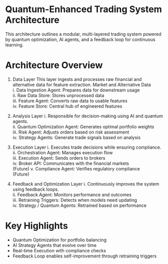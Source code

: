 # Quantum-Enhanced Trading System Architecture
This architecture outlines a modular, multi-layered trading system powered by quantum optimization, AI agents, and a feedback loop for continuous learning.

# Architecture Overview
1. Data Layer
  This layer ingests and processes raw financial and alternative data for feature extraction.
  Market and Alternative Data<br>
  i. Data Ingestion Agent: Prepares data for downstream usage<br>
  ii. Raw Data Store: Stores unprocessed data<br>
  iii. Feature Agent: Converts raw data to usable features<br>
  iv. Feature Store: Central hub of engineered features<br>

3. Analysis Layer
  i. Responsible for decision-making using AI and quantum agents.<br>
  ii. Quantum Optimization Agent: Generates optimal portfolio weights<br>
  iii. Risk Agent: Adjusts orders based on risk assessment<br>
  iv. Strategy Agents: Generate trade signals based on analysis<br>

4. Execution Layer
   i. Executes trade decisions while ensuring compliance.<br>
   ii. Orchestration Agent: Manages execution flow<br>
   iii. Execution Agent: Sends orders to brokers<br>
   iv. Broker API: Communicates with the financial markets<br> (Future)
   v. Compliance Agent: Verifies regulatory compliance<br> (Future)

5. Feedback and Optimization Layer
   i. Continuously improves the system using feedback loops.<br>
   ii. Feedback Agent: Monitors performance and outcomes<br>
   iii. Retraining Triggers: Detects when models need updating<br>
   iv. Strategy / Quantum Agents: Retrained based on performance<br>

# Key Highlights
  - Quantum Optimization for portfolio balancing<br>
  - AI Strategy Agents that evolve over time<br>
  - Real-time Execution with compliance checks<br>
  - Feedback Loop enables self-improvement through retraining triggers<br>
